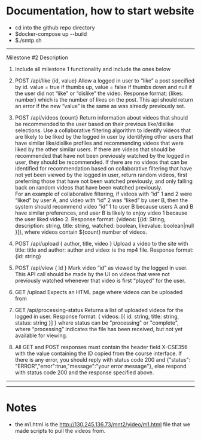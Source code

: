 # Documentation, how to start website

- cd into the github repo directory
- $docker-compose up --build
- $./smtp.sh

-----------

Milestone #2
Description

1. Include all milestone 1 functionality and include the ones below

2. POST /api/like {id, value}
Allow a logged in user to “like” a post specified by id. value = true if thumbs up, value = false if thumbs down and null if the user did not “like” or “dislike” the video.
Response format: {likes: number} which is the number of likes on the post. This api should return an error if the new “value” is the same as was already previously set.

3. POST /api/videos {count}
Return information about videos that should be recommended to the user based on their previous like/dislike selections.
Use a collaborative filtering algorithm to identify videos that are likely to be liked by the logged in user by identifying other users that have similar like/dislike profiles and recommending videos that were liked by the other similar users.  If there are videos that should be recommended that have not been previously watched by the logged in user, they should be recommended.  If there are no videos that can be identified for recommendation based on collaborative filtering that have not yet been viewed by the logged in user, return random videos, first preferring those that have not been watched previously, and only falling back on random videos that have been watched previously.  
For an example of collaborative filtering, if videos with “id” 1 and 2 were “liked” by user A, and video with “id” 2 was “liked” by user B, then the system should recommend video “id” 1 to user B because users A and B have similar preferences, and user B is likely to enjoy video 1 because the user liked video 2.
Response format: {videos: [{id: String, description: string, title: string, watched: boolean, likevalue: boolean|null }]}, where videos contain ${count} number of videos.

4. POST /api/upload { author, title, video }
Upload a video to the site with title: title and author: author and video: is the mp4 file.
Response format: {id: string}

5. POST /api/view { id }
Mark video “id” as viewed by the logged in user.  This API call should be made by the UI on videos that were not previously watched whenever that video is first “played” for the user.

6. GET /upload
Expects an HTML page where videos can be uploaded from

7. GET /api/processing-status
Returns a list of uploaded videos for the logged in user.
Response format: { videos: [{ id: string, title: string, status: string }] }
where status can be "processing" or "complete", where “processing” indicates the file has been received, but not yet available for viewing.

8. All GET and POST responses must contain the header field X-CSE356 with the value containing the ID copied from the course interface.
If there is any error, you should reply with status code 200 and {"status": "ERROR","error":true,"message":"your error message"}, else respond with status code 200 and the response specified above.


-------------------


-------------

# Notes

- the m1.html is the http://130.245.136.73/mnt2/video/m1.html file that we made scripts to pull the videos from.
